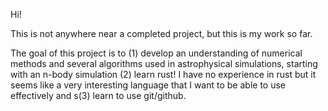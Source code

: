 Hi!

This is not anywhere near a completed project, but this is my work so far.

The goal of this project is to (1) develop an understanding of numerical methods and several algorithms used in astrophysical simulations, starting with an n-body simulation (2) learn rust! I have no experience in rust but it seems like a very interesting language that I want to be able to use effectively and s(3) learn to use git/github.